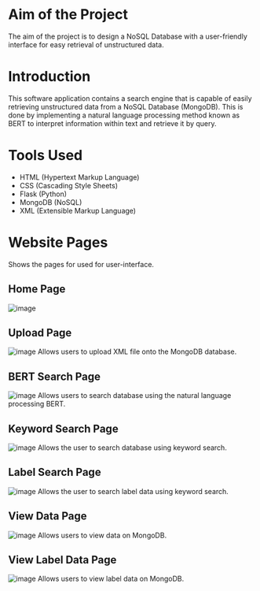 # Aim of the Project
The aim of the project is to design a NoSQL Database with a user-friendly interface for easy retrieval of unstructured data.

# Introduction
This software application contains a search engine that is capable of easily retrieving unstructured data from a NoSQL Database (MongoDB). This is done by implementing a natural language processing method known as BERT to interpret information within text and retrieve it by query.

# Tools Used
- HTML (Hypertext Markup Language)
- CSS (Cascading Style Sheets)
- Flask (Python)
- MongoDB (NoSQL)
- XML (Extensible Markup Language)

# Website Pages
Shows the pages for used for user-interface.
## Home Page
![image](https://github.com/user-attachments/assets/08771592-ce28-4807-bcc2-9ac83a2bc35d)
## Upload Page
![image](https://github.com/user-attachments/assets/06ac8cdf-fcc0-42be-afd9-103db129b8f0)
Allows users to upload XML file onto the MongoDB database.
## BERT Search Page
![image](https://github.com/user-attachments/assets/ad56eb68-ef4f-404b-a744-f6865ca1dabc)
Allows users to search database using the natural language processing BERT.
## Keyword Search Page
![image](https://github.com/user-attachments/assets/3893955e-425b-4553-9d55-7f99d777b03f)
Allows the user to search database using keyword search.
## Label Search Page
![image](https://github.com/user-attachments/assets/7ce37008-0abd-4a1c-b5f7-9c1582a48c27)
Allows the user to search label data using keyword search.
## View Data Page
![image](https://github.com/user-attachments/assets/5c2af4a6-f057-45cb-9ed4-4930831d5154)
Allows users to view data on MongoDB.
## View Label Data Page
![image](https://github.com/user-attachments/assets/76ab8cc1-8dc0-4fd2-bcf6-db79911d882e)
Allows users to view label data on MongoDB.



